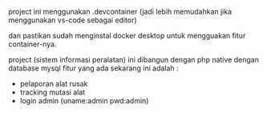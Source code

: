 project ini menggunakan .devcontainer (jadi lebih memudahkan jika menggunakan vs-code sebagai editor)

dan pastikan sudah menginstal docker desktop untuk mengguakan fitur container-nya.

project (sistem informasi peralatan) ini dibangun dengan php native dengan database mysql
fitur yang ada sekarang ini adalah :

- pelaporan alat rusak
- tracking mutasi alat
- login admin (uname:admin pwd:admin)
